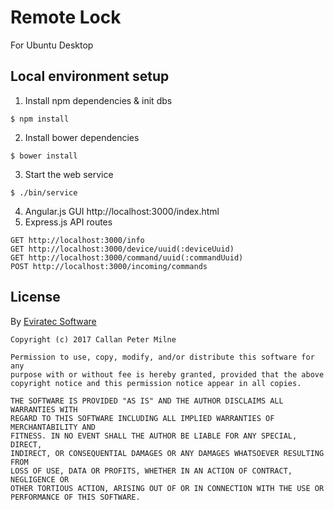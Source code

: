 # Remote Lock

For Ubuntu Desktop

## Local environment setup

1. Install npm dependencies & init dbs
```shell
$ npm install
```
2. Install bower dependencies
```shell
$ bower install
```
3. Start the web service
```shell
$ ./bin/service
```
4. Angular.js GUI http://localhost:3000/index.html
5. Express.js API routes
```
GET http://localhost:3000/info
GET http://localhost:3000/device/uuid(:deviceUuid)
GET http://localhost:3000/command/uuid(:commandUuid)
POST http://localhost:3000/incoming/commands
```

## License

By [Eviratec Software](https://www.eviratec.com.au)

```
Copyright (c) 2017 Callan Peter Milne

Permission to use, copy, modify, and/or distribute this software for any
purpose with or without fee is hereby granted, provided that the above
copyright notice and this permission notice appear in all copies.

THE SOFTWARE IS PROVIDED "AS IS" AND THE AUTHOR DISCLAIMS ALL WARRANTIES WITH
REGARD TO THIS SOFTWARE INCLUDING ALL IMPLIED WARRANTIES OF MERCHANTABILITY AND
FITNESS. IN NO EVENT SHALL THE AUTHOR BE LIABLE FOR ANY SPECIAL, DIRECT,
INDIRECT, OR CONSEQUENTIAL DAMAGES OR ANY DAMAGES WHATSOEVER RESULTING FROM
LOSS OF USE, DATA OR PROFITS, WHETHER IN AN ACTION OF CONTRACT, NEGLIGENCE OR
OTHER TORTIOUS ACTION, ARISING OUT OF OR IN CONNECTION WITH THE USE OR
PERFORMANCE OF THIS SOFTWARE.
```
